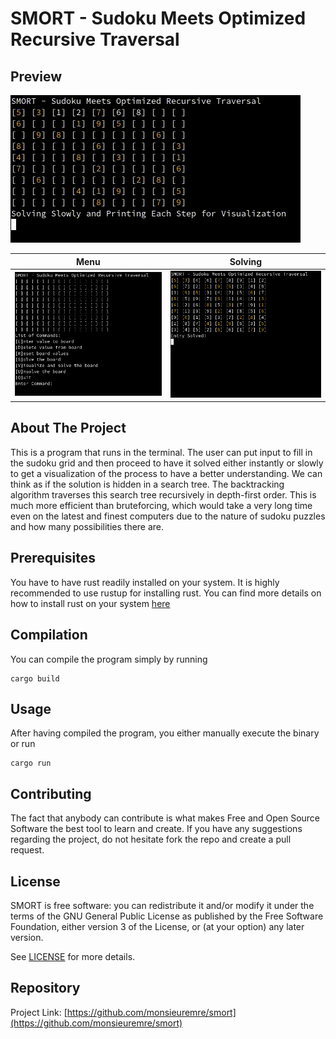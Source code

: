 # SMORT - Sudoku Meets Optimized Recursive Traversal

## Preview

![visualization](https://raw.githubusercontent.com/monsieuremre/smort/main/media/visual.gif)

Menu | Solving
:-------------------------:|:-------------------------:
![menu](https://raw.githubusercontent.com/monsieuremre/smort/main/media/menu.png)  |  ![solve](https://raw.githubusercontent.com/monsieuremre/smort/main/media/solve.png)

## About The Project

This is a program that runs in the terminal. The user can put input to fill in the sudoku grid and then proceed to have it solved either instantly or slowly to get a visualization of the process to have a better understanding. We can think as if the solution is hidden in a search tree. The backtracking algorithm traverses this search tree recursively in depth-first order. This is much more efficient than bruteforcing, which would take a very long time even on the latest and finest computers due to the nature of sudoku puzzles and how many possibilities there are.

## Prerequisites

You have to have rust readily installed on your system. It is highly recommended to use rustup for installing rust. You can find more details on how to install rust on your system [here](https://www.rust-lang.org/tools/install)

## Compilation

You can compile the program simply by running
```
cargo build
```

## Usage

After having compiled the program, you either manually execute the binary or run
```
cargo run
```

## Contributing

The fact that anybody can contribute is what makes Free and Open Source Software the best tool to learn and create. If you have any suggestions regarding the project, do not hesitate fork the repo and create a pull request.

## License

SMORT is free software: you can redistribute it and/or modify it under the terms of the GNU General Public License as published by the Free Software Foundation, either version 3 of the License, or (at your option) any later version. 

See [LICENSE](LICENSE) for more details.

## Repository

Project Link: [https://github.com/monsieuremre/smort](https://github.com/monsieuremre/smort)
